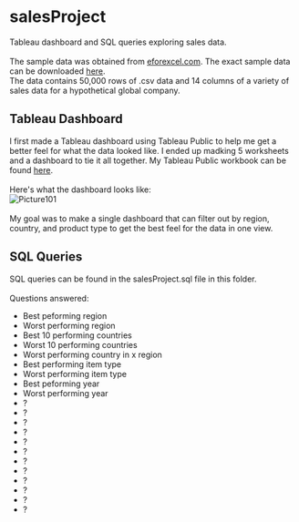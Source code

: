 # salesProject
Tableau dashboard and SQL queries exploring sales data.
<br>
<br>
The sample data was obtained from [eforexcel.com](https://eforexcel.com/wp/).
The exact sample data can be downloaded [here](https://eforexcel.com/wp/wp-content/uploads/2017/07/50000-Sales-Records.zip).
<br>
The data contains 50,000 rows of .csv data and 14 columns of a variety of sales data for a hypothetical global company.

## Tableau Dashboard
I first made a Tableau dashboard using Tableau Public to help me get a better feel for what the data looked like. I ended up madking 5 worksheets and a dashboard to tie it all together. My Tableau Public workbook can be found [here](https://public.tableau.com/views/DASH1_16484363300500/InteractiveMap?:language=en-US&:display_count=n&:origin=viz_share_link).
<br><br>
Here's what the dashboard looks like:<br>![Picture101](https://user-images.githubusercontent.com/46659404/160330375-24ac2747-e70b-4790-b79c-9397ea48b219.png)
<br><br>
My goal was to make a single dashboard that can filter out by region, country, and product type to get the best feel for the data in one view.

## SQL Queries
SQL queries can be found in the salesProject.sql file in this folder.
<br><br>
Questions answered:
<br>
- Best peforming region
- Worst performing region
- Best 10 performing countries
- Worst 10 performing countries
- Worst performing country in x region
- Best performing item type
- Worst performing item type
- Best peforming year
- Worst performing year
- ?
- ?
- ?
- ?
- ?
- ?
- ?
- ?
- ?
- ?
- ?
- ?
<br>
